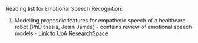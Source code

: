 Reading list for Emotional Speech Recognition:
1. Modelling proposdic features for empathetic speech of a healthcare robot (PhD thesis, Jesin James) - contains review of emotional speech models - [Link to UoA ResearchSpace](https://researchspace.auckland.ac.nz/handle/2292/57045)
